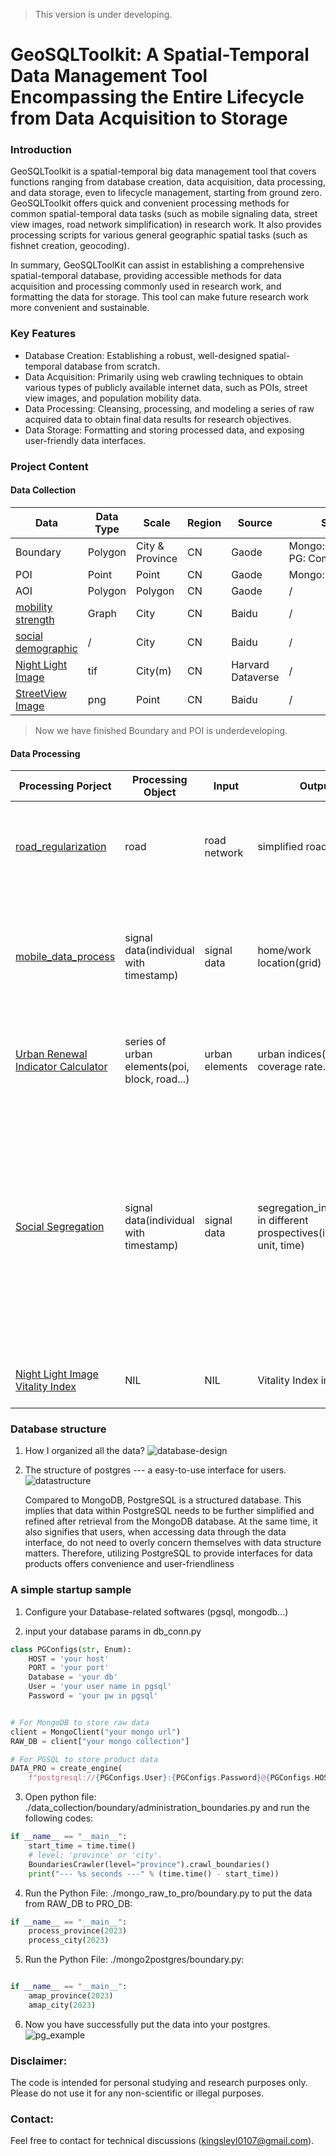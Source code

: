 > This version is under developing.

# GeoSQLToolkit: A Spatial-Temporal Data Management Tool Encompassing the Entire Lifecycle from Data Acquisition to Storage

### Introduction

GeoSQLToolkit is a spatial-temporal big data management tool that covers functions ranging from database creation, data acquisition, data processing, and data storage, even to lifecycle management, starting from ground zero. GeoSQLToolkit offers quick and convenient processing methods for common spatial-temporal data tasks (such as mobile signaling data, street view images, road network simplification) in research work. It also provides processing scripts for various general geographic spatial tasks (such as fishnet creation, geocoding).

In summary, GeoSQLToolKit can assist in establishing a comprehensive spatial-temporal database, providing accessible methods for data acquisition and processing commonly used in research work, and formatting the data for storage. This tool can make future research work more convenient and sustainable.

### Key Features

- Database Creation: Establishing a robust, well-designed spatial-temporal database from scratch.
- Data Acquisition: Primarily using web crawling techniques to obtain various types of publicly available internet data, such as POIs, street view images, and population mobility data.
- Data Processing: Cleansing, processing, and modeling a series of raw acquired data to obtain final data results for research objectives.
- Data Storage: Formatting and storing processed data, and exposing user-friendly data interfaces.

### Project Content

#### Data Collection

| Data                                                                                | Data Type | Scale           | Region | Source            | Status                            |
| ----------------------------------------------------------------------------------- | --------- | --------------- | ------ | ----------------- | --------------------------------- |
| Boundary                                                                            | Polygon   | City & Province | CN     | Gaode             | Mongo:Completed✅ PG: Completed✅ |
| POI                                                                                 | Point     | Point           | CN     | Gaode             | Mongo:Developing                  |
| AOI                                                                                 | Polygon   | Polygon         | CN     | Gaode             | /                                 |
| [mobility strength](https://github.com/kingsley0107/bd_qianxiCrawler "mobility")    | Graph     | City            | CN     | Baidu             | /                                 |
| [social demographic](https://github.com/kingsley0107/Huiyan "socialdemo")           | /         | City            | CN     | Baidu             | /                                 |
| [Night Light Image](https://github.com/kingsley0107/Night_Light_Image "NLI")        | tif       | City(m)         | CN     | Harvard Dataverse | /                                 |
| [StreetView Image](https://github.com/kingsley0107/streetview_images_crawler "NLI") | png       | Point           | CN     | Baidu             | /                                 |

> Now we have finished Boundary and POI is underdeveloping.

#### Data Processing

| Processing Porject                                                                                                        | Processing Object                             | Input          | Output                                                                     | Description                                                                                                                                                                                                                                                      |
| ------------------------------------------------------------------------------------------------------------------------- | --------------------------------------------- | -------------- | -------------------------------------------------------------------------- | ---------------------------------------------------------------------------------------------------------------------------------------------------------------------------------------------------------------------------------------------------------------- |
| [road_regularization](https://github.com/kingsley0107/road_regularization "road_regularization")                          | road                                          | road network   | simplified road network                                                    | Simplify the intricate road network and extract the main roads                                                                                                                                                                                                   |
| [mobile_data_process](https://github.com/kingsley0107/mobile_data_process "mobile_process")                               | signal data(individual with timestamp)        | signal data    | home/work location(grid)                                                   | extracting individual user activities and stay points to detect their residential and work locations                                                                                                                                                             |
| [Urban Renewal Indicator Calculator](https://github.com/kingsley0107/urban_renewal_indices_calculator "urban calculator") | series of urban elements(poi, block, road...) | urban elements | urban indices(density, coverage rate...)                                   | calculating the main indices used in urban planning                                                                                                                                                                                                              |
| [Social Segregation](https://github.com/kingsley0107/social_segregation/tree/master "social segregation")                 | signal data(individual with timestamp)        | signal data    | segregation_indices(PSI) in different prospectives(individual, unit, time) | Reference:[ Xu, Y., Belyi, A., Santi, P. and Ratti, C. Quantifying segregation in an integrated urban physical-social space. Journal of The Royal Society Interface, 16: 20190536. ](https://royalsocietypublishing.org/doi/10.1098/rsif.2019.0536 "social_seg") |
| [Night Light Image Vitality Index ](https://github.com/kingsley0107/Night_Light_Image "NIL")                              | NIL                                           | NIL            | Vitality Index in this NIL                                                 | Calculating the Night Light index in NIL                                                                                                                                                                                                                         |

### Database structure

1. How I organized all the data?
   ![database-design](./introduction/desgin_db.png "design")

2. The structure of postgres --- a easy-to-use interface for users.
   ![datastructure](./introduction/storage_structure.png "structure")

   Compared to MongoDB, PostgreSQL is a structured database. This implies that data within PostgreSQL needs to be further simplified and refined after retrieval from the MongoDB database. At the same time, it also signifies that users, when accessing data through the data interface, do not need to overly concern themselves with data structure matters. Therefore, utilizing PostgreSQL to provide interfaces for data products offers convenience and user-friendliness

### A simple startup sample

1. Configure your Database-related softwares (pgsql, mongodb...)

2. input your database params in db_conn.py

```python
class PGConfigs(str, Enum):
    HOST = 'your host'
    PORT = 'your port'
    Database = 'your db'
    User = 'your user name in pgsql'
    Password = 'your pw in pgsql'


# For MongoDB to store raw data
client = MongoClient("your mongo url")
RAW_DB = client["your mongo collection"]

# For PGSQL to store product data
DATA_PRO = create_engine(
    f"postgresql://{PGConfigs.User}:{PGConfigs.Password}@{PGConfigs.HOST}:{PGConfigs.PORT}/{PGConfigs.Database}")
```

3. Open python file: ./data_collection/boundary/administration_boundaries.py and run the following codes:

```python
if __name__ == "__main__":
    start_time = time.time()
    # level: 'province' or 'city'.
    BoundariesCrawler(level="province").crawl_boundaries()
    print("--- %s seconds ---" % (time.time() - start_time))
```

4. Run the Python File: ./mongo_raw_to_pro/boundary.py to put the data from RAW_DB to PRO_DB:

```python
if __name__ == "__main__":
    process_province(2023)
    process_city(2023)
```

5. Run the Python File: ./mongo2postgres/boundary.py:

```python

if __name__ == "__main__":
    amap_province(2023)
    amap_city(2023)

```

6. Now you have successfully put the data into your postgres.
   ![pg_example](./introduction/pg_example.png "example")

### Disclaimer:

The code is intended for personal studying and research purposes only. Please do not use it for any non-scientific or illegal purposes.

### Contact:

Feel free to contact for technical discussions (kingsleyl0107@gmail.com).
